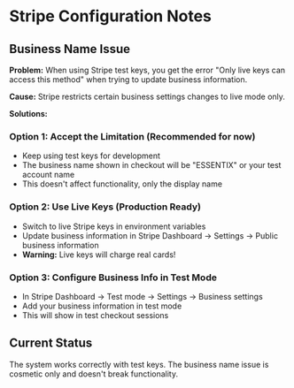 # Stripe Configuration Notes

## Business Name Issue

**Problem:** When using Stripe test keys, you get the error "Only live keys can access this method" when trying to update business information.

**Cause:** Stripe restricts certain business settings changes to live mode only.

**Solutions:**

### Option 1: Accept the Limitation (Recommended for now)
- Keep using test keys for development
- The business name shown in checkout will be "ESSENTIX" or your test account name
- This doesn't affect functionality, only the display name

### Option 2: Use Live Keys (Production Ready)
- Switch to live Stripe keys in environment variables
- Update business information in Stripe Dashboard → Settings → Public business information
- **Warning:** Live keys will charge real cards!

### Option 3: Configure Business Info in Test Mode
- In Stripe Dashboard → Test mode → Settings → Business settings
- Add your business information in test mode
- This will show in test checkout sessions

## Current Status
The system works correctly with test keys. The business name issue is cosmetic only and doesn't break functionality.
